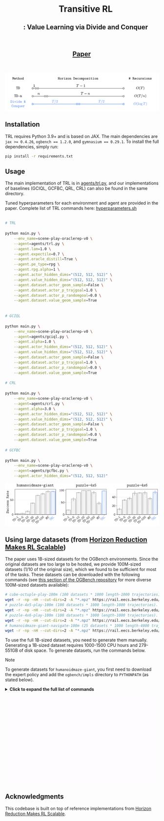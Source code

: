 <div align="center">

<div id="user-content-toc" style="margin-bottom: 50px">
  <ul align="center" style="list-style: none;">
    <summary>
      <h1>Transitive RL</h1>
      <h2>:    Value Learning via Divide and Conquer</h3>
      <br>
      <h2><a href="https://arxiv.org/abs/2510.22512">Paper</a> &emsp;</h2>
    </summary>
  </ul>
</div>

</div>

![teaser](assets/teaser.png)





## Installation

TRL requires Python 3.9+ and is based on JAX. The main dependencies are
`jax >= 0.4.26`, `ogbench == 1.2.0`, and `gymnasium == 0.29.1`.
To install the full dependencies, simply run:
```bash
pip install -r requirements.txt
```




## Usage

The main implementation of TRL is in [agents/trl.py](agents/trl.py),
and our implementations of baselines (GCIQL, GCFBC, QRL, CRL)
can also be found in the same directory.

Tuned hyperparameters for each environment and agent are provided in the paper.
Complete list of TRL commands here: [hyperparameters.sh](hyperparameters.sh)

```bash

# TRL

python main.py \
    --env_name=scene-play-oraclerep-v0 \
    --agent=agents/trl.py \
    --agent.lam=1.0 \
    --agent.expectile=0.7 \
    --agent.oracle_distill=True \
    --agent.pe_type=rpg \
    --agent.rpg.alpha=1 \
    --agent.actor_hidden_dims="(512, 512, 512)" \
    --agent.value_hidden_dims="(512, 512, 512)" \
    --agent.dataset.actor_geom_sample=False \
    --agent.dataset.actor_p_trajgoal=1.0 \
    --agent.dataset.actor_p_randomgoal=0.0 \
    --agent.dataset.value_geom_sample=True


# GCIQL

python main.py \
    --env_name=scene-play-oraclerep-v0 \
    --agent=agents/gciql.py \
    --agent.alpha=1.0 \
    --agent.actor_hidden_dims="(512, 512, 512)" \
    --agent.value_hidden_dims="(512, 512, 512)" \
    --agent.dataset.actor_geom_sample=False \
    --agent.dataset.actor_p_trajgoal=1.0 \
    --agent.dataset.actor_p_randomgoal=0.0 \
    --agent.dataset.value_geom_sample=True

# CRL

python main.py \
    --env_name=scene-play-oraclerep-v0 \
    --agent=agents/crl.py \
    --agent.alpha=3.0 \
    --agent.actor_hidden_dims="(512, 512, 512)" \
    --agent.value_hidden_dims="(512, 512, 512)" \
    --agent.dataset.actor_geom_sample=False \
    --agent.dataset.actor_p_trajgoal=1.0 \
    --agent.dataset.actor_p_randomgoal=0.0 \
    --agent.dataset.value_geom_sample=True

# GCFBC

python main.py \
    --env_name=scene-play-oraclerep-v0 \
    --agent=agents/gcfbc.py \
    --agent.actor_hidden_dims="(512, 512, 512)"

```



![1b](assets/1b.png)

## Using large datasets (from [Horizon Reduction Makes RL Scalable](https://github.com/seohongpark/horizon-reduction/tree/master))

The paper uses 1B-sized datasets for the OGBench environments.
Since the original datasets are too large to be hosted, we provide 100M-sized datasets (1/10 of the original size),
which we found to be sufficient for most of the tasks.
These datasets can be downloaded with the following commands (see [this section of the OGBench repository](https://github.com/seohongpark/ogbench?tab=readme-ov-file#additional-features) for more diverse 100M-sized datasets available):
```bash
# cube-octuple-play-100m (100 datasets * 1000 length-1000 trajectories).
wget -r -np -nH --cut-dirs=2 -A "*.npz" https://rail.eecs.berkeley.edu/datasets/ogbench/cube-octuple-play-100m-v0/
# puzzle-4x5-play-100m (100 datasets * 1000 length-1000 trajectories).
wget -r -np -nH --cut-dirs=2 -A "*.npz" https://rail.eecs.berkeley.edu/datasets/ogbench/puzzle-4x5-play-100m-v0/
# puzzle-4x6-play-100m (100 datasets * 1000 length-1000 trajectories).
wget -r -np -nH --cut-dirs=2 -A "*.npz" https://rail.eecs.berkeley.edu/datasets/ogbench/puzzle-4x6-play-100m-v0/
# humanoidmaze-giant-navigate-100m (25 datasets * 1000 length-4000 trajectories).
wget -r -np -nH --cut-dirs=2 -A "*.npz" https://rail.eecs.berkeley.edu/datasets/ogbench/humanoidmaze-giant-navigate-100m-v0/
```

To use the full 1B-sized datasets, you need to generate them manually.
Generating a 1B-sized dataset requires 1000-1500 CPU hours and 279-551GB of disk space.
To generate datasets, run the commands below.

> [!NOTE]
> To generate datasets for `humanoidmaze-giant`, you first need to download the expert policy and add the `ogbench/impls` directory to `PYTHONPATH` (as stated below).
 
<details>
<summary><b>Click to expand the full list of commands</b></summary>

```bash
# You may parallelize the commands below. Each command takes 1-1.5 hours to finish.

git clone git@github.com:seohongpark/ogbench.git
cd ogbench

# cube-octuple-play-1b (1000 datasets * 1000 length-1000 trajectories).
for i in $(seq -w 0 999); do
    python data_gen_scripts/generate_manipspace.py --seed=$i --env_name=cube-octuple-v0 --save_path=<YOUR_DATA_DIRECTORY>/cube-octuple-play-1b-v0/cube-octuple-play-v0-$i.npz --num_episodes=1000 --max_episode_steps=1001 --dataset_type=play;
done

# puzzle-4x5-play-1b (1000 datasets * 1000 length-1000 trajectories).
for i in $(seq -w 0 999); do
    python data_gen_scripts/generate_manipspace.py --seed=$i --env_name=puzzle-4x5-v0 --save_path=<YOUR_DATA_DIRECTORY>/puzzle-4x5-play-1b-v0/puzzle-4x5-play-v0-$i.npz --num_episodes=1000 --max_episode_steps=1001 --dataset_type=play;
done

# puzzle-4x6-play-1b (1000 datasets * 1000 length-1000 trajectories).
for i in $(seq -w 0 999); do
    python data_gen_scripts/generate_manipspace.py --seed=$i --env_name=puzzle-4x6-v0 --save_path=<YOUR_DATA_DIRECTORY>/puzzle-4x6-play-1b-v0/puzzle-4x6-play-v0-$i.npz --num_episodes=1000 --max_episode_steps=1001 --dataset_type=play;
done

# humanoidmaze-giant-navigate-1b (250 datasets * 1000 length-4000 trajectories).
# (1) Download the expert policies from the OGBench repository.
wget https://rail.eecs.berkeley.edu/datasets/ogbench/experts.tar.gz
tar xf experts.tar.gz && rm experts.tar.gz
# (2) Add the `impls` directory to PYTHONPATH.
export PYTHONPATH="impls:${PYTHONPATH}"  
# (3) Generate datasets.
for i in $(seq -w 0 249); do
    python data_gen_scripts/generate_locomaze.py --seed=$i --env_name=humanoidmaze-giant-v0 --save_path=<YOUR_DATA_DIRECTORY>/humanoidmaze-giant-navigate-1b-v0/humanoidmaze-giant-navigate-v0-$i.npz --num_episodes=1000 --max_episode_steps=4001 --dataset_type=navigate --restore_path=<YOUR_EXPERT_DIRECTORY>/humanoid --restore_epoch=40000000;
done
```

</details>


![trl](assets/trl.gif)


## Acknowledgments

This codebase is built on top of reference implementations from [Horizon Reduction Makes RL Scalable](https://github.com/seohongpark/horizon-reduction/tree/master).
